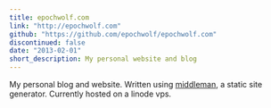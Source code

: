 ```yaml
---
title: epochwolf.com
link: "http://epochwolf.com"
github: "https://github.com/epochwolf/epochwolf.com"
discontinued: false
date: "2013-02-01"
short_description: My personal website and blog
---
```


My personal blog and website. Written using [middleman](http://middlemanapp.com), a static site generator. 
Currently hosted on a linode vps.